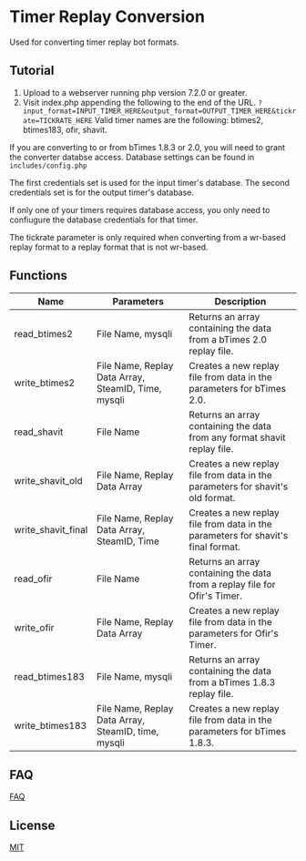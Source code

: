 # Timer Replay Conversion
Used for converting timer replay bot formats.

## Tutorial

1. Upload to a webserver running php version 7.2.0 or greater.
2. Visit index.php appending the following to the end of the URL.
`?input_format=INPUT_TIMER_HERE&output_format=OUTPUT_TIMER_HERE&tickrate=TICKRATE_HERE`
Valid timer names are the following: btimes2, btimes183, ofir, shavit.

If you are converting to or from bTimes 1.8.3 or 2.0, you will need to grant the converter databse access. Database settings can be found in `includes/config.php`

The first credentials set is used for the input timer's database. The second credentials set is for the output timer's database.

If only one of your timers requires database access, you only need to confiugure the database credentials for that timer.

The tickrate parameter is only required when converting from a wr-based replay format to a replay format that is not wr-based.

## Functions

<table>
	<thead>
		<tr>
			<th>Name</th>
			<th>Parameters</th>
			<th>Description</th>
		</tr>
	</thead>
	<tbody>
		<tr>
			<td>read_btimes2</td>
			<td>File Name, mysqli</td>
			<td>Returns an array containing the data from a bTimes 2.0 replay file.</td>
		</tr>
		<tr>
			<td>write_btimes2</td>
			<td>File Name, Replay Data Array, SteamID, Time, mysqli</td>
			<td>Creates a new replay file from data in the parameters for bTimes 2.0.</td>
		</tr>
		<tr>
			<td>read_shavit</td>
			<td>File Name</td>
			<td>Returns an array containing the data from any format shavit replay file.</td>
		</tr>
		<tr>
			<td>write_shavit_old</td>
			<td>File Name, Replay Data Array</td>
			<td>Creates a new replay file from data in the parameters for shavit's old format.</td>
		</tr>
    <tr>
			<td>write_shavit_final</td>
			<td>File Name, Replay Data Array, SteamID, Time</td>
			<td>Creates a new replay file from data in the parameters for shavit's final format.</td>
		</tr>
		<tr>
			<td>read_ofir</td>
			<td>File Name</td>
			<td>Returns an array containing the data from a replay file for Ofir's Timer.</td>
		</tr>
		<tr>
			<td>write_ofir</td>
			<td>File Name, Replay Data Array</td>
			<td>Creates a new replay file from data in the parameters for Ofir's Timer.</td>
		</tr>
		<tr>
			<td>read_btimes183</td>
			<td>File Name, mysqli</td>
			<td>Returns an array containing the data from a bTimes 1.8.3 replay file.</td>
		</tr>
		<tr>
			<td>write_btimes183</td>
			<td>File Name, Replay Data Array, SteamID, time, mysqli</td>
			<td>Creates a new replay file from data in the parameters for bTimes 1.8.3.</td>
		</tr>
	</tbody>
</table>

## FAQ

[FAQ](FAQ.md)

## License

[MIT](License.md)
